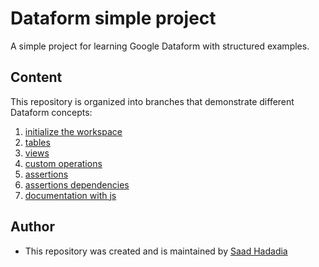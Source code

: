 # Dataform simple project

A simple project for learning Google Dataform with structured examples.

## Content

This repository is organized into branches that demonstrate different Dataform concepts:

1. [initialize the workspace](https://github.com/SaadHadadia/Dataform_tut/tree/01_initialize_workspace)
1. [tables](https://github.com/SaadHadadia/Dataform_tut/tree/02_tables)
1. [views](https://github.com/SaadHadadia/Dataform_tut/tree/03_views)
1. [custom operations](https://github.com/SaadHadadia/Dataform_tut/tree/04_custom_operations)
1. [assertions](https://github.com/SaadHadadia/Dataform_tut/tree/05_assertions)
1. [assertions dependencies](https://github.com/SaadHadadia/Dataform_tut/tree/06_assertions_dependencies)
1. [documentation with js](https://github.com/SaadHadadia/Dataform_tut/tree/07_documentation_with_js)

## Author
* This repository was created and is maintained by [Saad Hadadia](https://github.com/SaadHadadia/)

